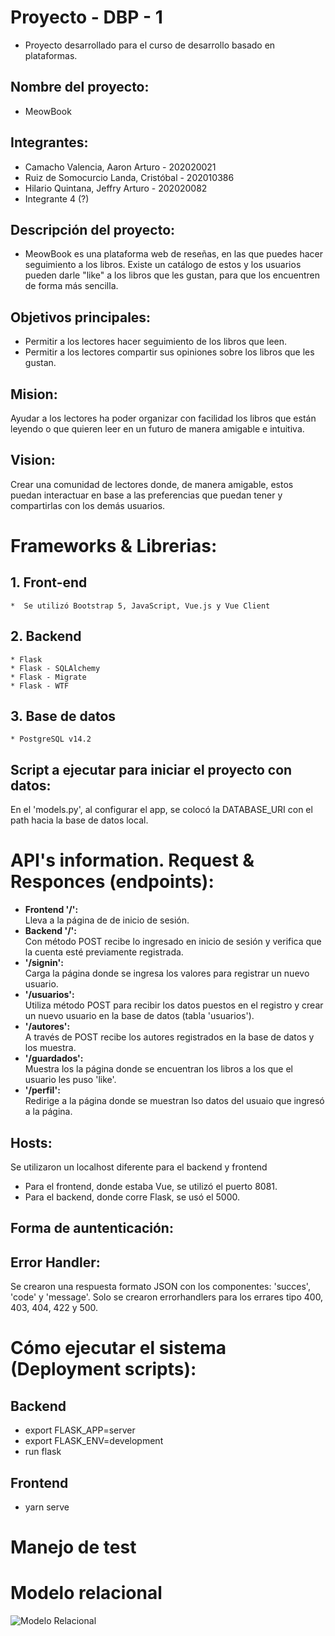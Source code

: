 # Proyecto - DBP - 1

- Proyecto desarrollado para el curso de desarrollo basado en plataformas.

## Nombre del proyecto:

- MeowBook

## Integrantes:

* Camacho Valencia, Aaron Arturo - 202020021
* Ruiz de Somocurcio Landa, Cristóbal - 202010386
* Hilario Quintana, Jeffry Arturo - 202020082
* Integrante 4 (?)

## Descripción del proyecto:

   * MeowBook es una plataforma web de reseñas, en las que puedes hacer seguimiento a los libros. Existe un catálogo de estos y los usuarios pueden darle "like" a los libros que les gustan, para que los encuentren de forma más sencilla.

## Objetivos principales:

   * Permitir a los lectores hacer seguimiento de los libros que leen.
   * Permitir a los lectores compartir sus opiniones sobre los libros que les gustan.

## Mision:

Ayudar a los lectores ha poder organizar con facilidad los libros que están leyendo o que quieren leer en un futuro de manera amigable e intuitiva.

## Vision:

Crear una comunidad de lectores donde, de manera amigable, estos puedan interactuar  en base a las preferencias que puedan tener y compartirlas con los demás  usuarios.

# Frameworks & Librerias:

## 1. Front-end
    *  Se utilizó Bootstrap 5, JavaScript, Vue.js y Vue Client

## 2. Backend
    * Flask
    * Flask - SQLAlchemy
    * Flask - Migrate 
    * Flask - WTF

## 3. Base de datos
    * PostgreSQL v14.2

## Script a ejecutar para iniciar el proyecto con datos:

En el 'models.py', al configurar el app, se colocó la DATABASE_URI con el path hacia la base de datos local.

# API's information. Request & Responces (endpoints):

<ul>
            <li><strong>Frontend '/':</strong></li> Lleva a la página de de inicio de sesión.
            <li><strong>Backend '/':</strong></li> Con método POST recibe lo ingresado en inicio de sesión y verifica que la cuenta esté previamente registrada.
            <li><strong>'/signin':</strong></li> Carga la página donde se ingresa los valores para registrar un nuevo usuario.
            <li><strong>'/usuarios':</strong></li> Utiliza método POST para recibir los datos puestos en el registro y crear un nuevo usuario en la base de datos (tabla 'usuarios').
            <li><strong>'/autores':</strong></li> A través de POST recibe los autores registrados en la base de datos y los muestra.
            <li><strong>'/guardados':</strong></li> Muestra los la página donde se encuentran los libros a los que el usuario les puso 'like'.
            <li><strong>'/perfil':</strong></li> Redirige a la página donde se muestran lso datos del usuaio que ingresó a la página.
</ul>

## Hosts:

Se utilizaron un localhost diferente para el backend y frontend
   * Para el frontend, donde estaba Vue, se utilizó el puerto 8081.
   * Para el backend, donde corre Flask, se usó el 5000.

## Forma de auntenticación:

## Error Handler:

Se crearon una respuesta formato JSON con los componentes: 'succes', 'code' y 'message'. 
Solo se crearon errorhandlers para los errares tipo 400, 403, 404, 422 y 500.

# Cómo ejecutar el sistema (Deployment scripts):

## Backend
   * export FLASK_APP=server
   * export FLASK_ENV=development
   * run flask

## Frontend
   * yarn serve
 
# Manejo de test

# Modelo relacional
![Modelo Relacional](https://user-images.githubusercontent.com/103542038/177927334-22d0a3b7-50cd-4e9a-974f-f2ae1a516e72.PNG)



